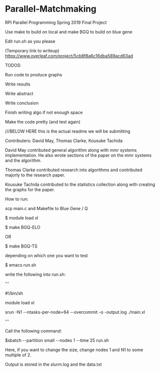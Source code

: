 # Parallel-Matchmaking
RPI Parallel Programming Spring 2019 Final Project

Use make to build on local and make BGQ to build on blue gene

Edit run.sh as you please

(Temporary link to writeup)
https://www.overleaf.com/project/5cb8f8a6c16dba589acd63ad

TODOS:

Run code to produce graphs

Write results

Write abstract

Write conclusion

Finish writing algo if not enough space

Make the code pretty (and test again)

///BELOW HERE this is the actual readme we will be submitting

Contributers:
David May, Thomas Clarke, Kousuke Tachida

David May contributed general algorithm along with mmr systems implementation. He also wrote sections of the paper on the mmr systems and the algorithm.

Thomas Clarke contributed research into algorithms and contributed majorly to the research paper.

Kousuke Tachida contributed to the statistics collection along with creating the graphs for the paper.

How to run:

scp main.c and Makefile to Blue Gene / Q

$ module load xl

$ make BGQ-ELO

OR

$ make BGQ-TS

depending on which one you want to test

$ emacs run.sh

write the following into run.sh:

'''

#!/bin/sh

module load xl

srun -N1 --ntasks-per-node=64 --overcommit -o -output.log ./main.xl

'''

Call the following command:

$sbatch --partition small --nodes 1 --time 25 run.sh

Here, if you want to change the size, change nodes 1 and N1 to some multiple of 2.

Output is stored in the slurm.log and the data.txt
